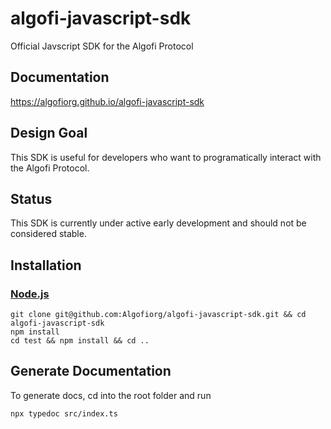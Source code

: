 # algofi-javascript-sdk
Official Javscript SDK for the Algofi Protocol

## Documentation
https://algofiorg.github.io/algofi-javascript-sdk

## Design Goal
This SDK is useful for developers who want to programatically interact with the Algofi Protocol.

## Status
This SDK is currently under active early development and should not be considered stable.

## Installation

### [Node.js](https://nodejs.org/en/download/)

```
git clone git@github.com:Algofiorg/algofi-javascript-sdk.git && cd algofi-javascript-sdk
npm install
cd test && npm install && cd ..
```

## Generate Documentation

To generate docs, cd into the root folder and run

```
npx typedoc src/index.ts
```
